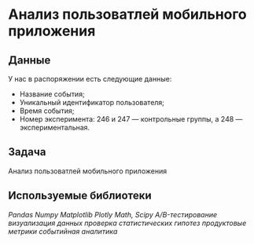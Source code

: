 # Анализ пользоватлей мобильного приложения

## Данные

У нас в распоряжении есть следующие данные:
- Название события;
- Уникальный идентификатор пользователя;
- Время события;
- Номер эксперимента: 246 и 247 — контрольные группы, а 248 — экспериментальная.
 
## Задача

Анализ пользоватлей мобильного приложения

## Используемые библиотеки
 *Pandas Numpy Matplotlib Plotly Math, Scipy A/B-тестирование визуализация данных проверка статистических гипотез продуктовые метрики событийная аналитика*
